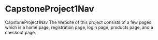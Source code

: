 # CapstoneProject1Nav
 CapstoneProject1Nav
The Website of this project consists of a few pages which is a home page, registration page,
login page, products page, and a checkout page.